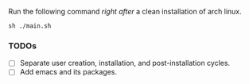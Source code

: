 Run the following command *right after* a clean installation of arch linux.

```
sh ./main.sh
```

### TODOs

+ [ ] Separate user creation, installation, and post-installation cycles.
+ [ ] Add emacs and its packages.
